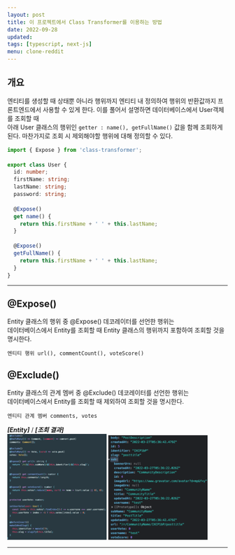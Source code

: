 ```yaml
---
layout: post
title: 이 프로젝트에서 Class Transformer를 이용하는 방법
date: 2022-09-28
updated: 
tags: [typescript, next-js]
menu: clone-reddit
---
```

## 개요
엔티티를 생성할 때 상태뿐 아니라 행위까지 엔티티 내 정의하여 행위의 반환값까지 프론트엔드에서 사용할 수 있게 한다. 
이를 풀어서 설명하면 데이터베이스에서 User객체를 조회할 때   
아래 User 클래스의 행위인 `getter : name(), getFullName()` 값을 함께 조회하게 된다.
마찬가지로 조회 시 제외해야할 행위에 대해 정의할 수 있다.

```typescript
import { Expose } from 'class-transformer';

export class User {
  id: number;
  firstName: string;
  lastName: string;
  password: string;

  @Expose()
  get name() {
    return this.firstName + ' ' + this.lastName;
  }

  @Expose()
  getFullName() {
    return this.firstName + ' ' + this.lastName;
  }
}
```

- - -

## @Expose()
Entity 클래스의 행위 중 @Expose() 데코레이터를 선언한 행위는   
데이터베이스에서 Entity를 조회할 때 Entity 클래스의 행위까지 포함하여 조회할 것을 명시한다.
```
엔티티 행위 url(), commentCount(), voteScore()
```

## @Exclude()
Entity 클래스의 관계 멤버 중 @Exclude() 데코레이터를 선언한 행위는   
데이터베이스에서 Entity를 조회할 때 제외하여 조회할 것을 명시한다.
```
엔티티 관계 멤버 comments, votes
```

***[Entity]*** / ***[조회 결과]***   
<img src="\assets\img\posts\class-transformer\entity.png" style="width:45%; display : inline-block;" />
<img src="\assets\img\posts\class-transformer\result.png" style="width:45%; display : inline-block;" />
- - -

